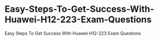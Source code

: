 # Easy-Steps-To-Get-Success-With-Huawei-H12-223-Exam-Questions
Easy Steps To Get Success With Huawei H12-223 Exam Questions

